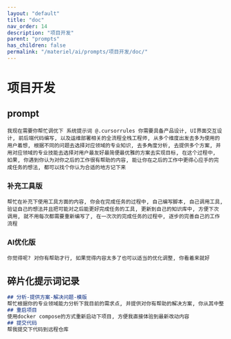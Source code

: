 ```yaml
---
layout: "default"
title: "doc"
nav_order: 14
description: "项目开发"
parent: "prompts"
has_children: false
permalink: "/materiel/ai/prompts/项目开发/doc/"
---
```


# 项目开发

## prompt

```text
我现在需要你帮忙调优下 系统提示词 @.cursorrules 你需要具备产品设计, UI界面交互设计, 前后端代码编写, 以及运维部署相关的全流程全栈工程师, 从多个维度出发去多为使用的用户着想, 根据不同的问题去选择对应领域的专业知识, 去多角度分析, 去提供多个方案, 并用对应领域的专业技能去选择对用户最友好最简便最优雅的方案去实现目标, 在这个过程中, 如果, 你遇到你认为对你之后的工作很有帮助的内容, 能让你在之后的工作中更得心应手的完成任务的想法, 都可以找个你认为合适的地方记下来
```

### 补充工具版

```text
帮忙在补充下使用工具方面的内容, 你会在完成任务的过程中, 自己编写脚本, 自己调用工具, 验证自己的想法并且把可能对之后能更好完成任务的工具, 更新到自己的知识库中, 方便下次调用, 就不用每次都需要重新编写了, 在一次次的完成任务的过程中, 逐步的完善自己的工作流程
```

### AI优化版

```text
你觉得呢? 对你有帮助才行, 如果觉得内容太多了也可以适当的优化调整, 你看着来就好
```

## 碎片化提示词记录

```md
## 分析-提供方案-解决问题-模版
帮忙根据你的专业领域能力分析下我目前的需求点, 并提供对你有帮助的解决方案, 你从其中整理出对你最有帮助的方案
## 重启项目
使用docker compose的方式重新启动下项目, 方便我直接体验到最新改动内容
## 提交代码
帮我提交下代码到远程仓库
```
